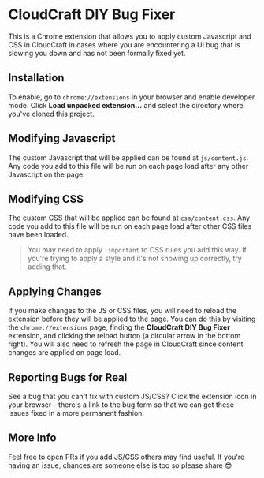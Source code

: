 # CloudCraft DIY Bug Fixer

This is a Chrome extension that allows you to apply custom Javascript and CSS in CloudCraft in cases where you are encountering a UI bug that is slowing you down and has not been formally fixed yet.

## Installation

To enable, go to `chrome://extensions` in your browser and enable developer mode. Click **Load unpacked extension...** and select the directory where you've cloned this project.

## Modifying Javascript

The custom Javascript that will be applied can be found at `js/content.js`. Any code you add to this file will be run on each page load after any other Javascript on the page.

## Modifying CSS

The custom CSS that will be applied can be found at `css/content.css`. Any code you add to this file will be run on each page load after other CSS files have been loaded.

> You may need to apply `!important` to CSS rules you add this way. If you're trying to apply a style and it's not showing up correctly, try adding that.

## Applying Changes

If you make changes to the JS or CSS files, you will need to reload the extension before they will be applied to the page. You can do this by visiting the `chrome://extensions` page, finding the **CloudCraft DIY Bug Fixer** extension, and clicking the reload button (a circular arrow in the bottom right). You will also need to refresh the page in CloudCraft since content changes are applied on page load.

## Reporting Bugs for Real

See a bug that you can't fix with custom JS/CSS? Click the extension icon in your browser - there's a link to the bug form so that we can get these issues fixed in a more permanent fashion.

## More Info

Feel free to open PRs if you add JS/CSS others may find useful. If you're having an issue, chances are someone else is too so please share 😎
